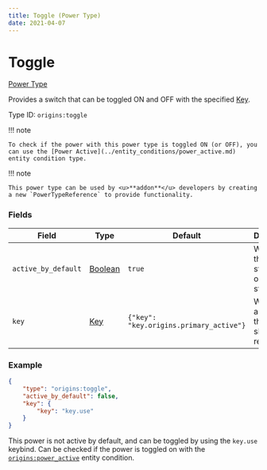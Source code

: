 ```yaml
---
title: Toggle (Power Type)
date: 2021-04-07
---
```


# Toggle

[Power Type](../power_types.md)

Provides a switch that can be toggled ON and OFF with the specified [Key](../data_types/key.md).

Type ID: `origins:toggle`

!!! note

    To check if the power with this power type is toggled ON (or OFF), you can use the [Power Active](../entity_conditions/power_active.md) entity condition type.

!!! note

    This power type can be used by <u>**addon**</u> developers by creating a new `PowerTypeReference` to provide functionality.

### Fields

Field  | Type | Default | Description
-------|------|---------|-------------
`active_by_default` | [Boolean](../types/data_types/boolean.md) | `true` | Whether this power starts in the on or off state.
`key` | [Key](../data_types/key.md) | `{"key": "key.origins.primary_active"}` | Which active key this power should respond to.


### Example
```json
{
    "type": "origins:toggle",
    "active_by_default": false,
    "key": {
        "key": "key.use"
    }
}
```
This power is not active by default, and can be toggled by using the `key.use` keybind. Can be checked if the power is toggled on with the [`origins:power_active`](../entity_conditions/power_active.md) entity condition.